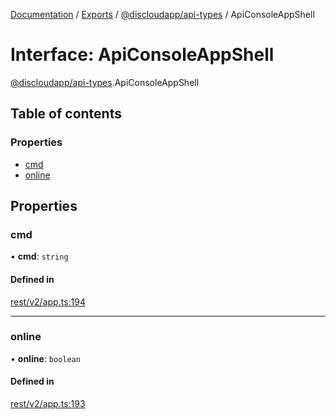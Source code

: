 [Documentation](../README.md) / [Exports](../modules.md) / [@discloudapp/api-types](../modules/discloudapp_api_types.md) / ApiConsoleAppShell

# Interface: ApiConsoleAppShell

[@discloudapp/api-types](../modules/discloudapp_api_types.md).ApiConsoleAppShell

## Table of contents

### Properties

- [cmd](discloudapp_api_types.ApiConsoleAppShell.md#cmd)
- [online](discloudapp_api_types.ApiConsoleAppShell.md#online)

## Properties

### cmd

• **cmd**: `string`

#### Defined in

[rest/v2/app.ts:194](https://github.com/discloud/discloud.app/blob/824e86a/packages/api-types/rest/v2/app.ts#L194)

___

### online

• **online**: `boolean`

#### Defined in

[rest/v2/app.ts:193](https://github.com/discloud/discloud.app/blob/824e86a/packages/api-types/rest/v2/app.ts#L193)
